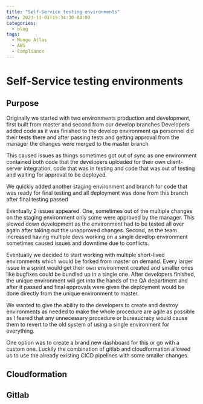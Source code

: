 ```yaml
---
title: "Self-Service testing environments"
date: 2023-11-01T15:34:30-04:00
categories:
  - blog
tags:
  - Mongo Atlas
  - AWS
  - Compliance
---
```


# Self-Service testing environments

## Purpose

Originally we started with two environments production and development, first built from master and second from our develop branches
Developers added code as it was finished to the develop environment qa personnel did their tests there and after passing tests and getting approval from the manager the changes were merged to the master branch

This caused issues as things sometimes got out of sync as one environment contained both code that the developers uploaded for their own client-server integration, code that was in testing and code that was out of testing and waiting for approval to be deployed.

We quickly added another staging environment and branch for code that was ready for final testing and all deployment was done from this branch after final testing passed

Eventually 2 issues appeared. One, sometimes out of the multiple changes on the staging environment only some were approved by the manager. This slowed down development as the environment had to be tested all over again after taking out the unapproved changes.
Second, as the team increased having multiple devs working on a single develop environment sometimes caused issues and downtime due to conflicts. 

Eventually we decided to start working with multiple short-lived environments which would be forked from master on demand. Every larger issue in a sprint would get their own environment created and smaller ones like bugfixes could be bundled up in a single one. After developers finished, the unique environment will get into the hands of the QA department and after it passed and final approvals were given the deployment would be done directly from the unique environment to master.

We wanted to give the ability to the developers to create and destroy environments as needed to make the whole procedure are agile as possible as I feared that any unnecessary procedure or bureaucracy would cause them to revert to the old system of using a single environment for everything.

One option was to create a brand new dashboard for this or go with a custom one. Luckily the combination of gitlab and cloudformation allowed us to use the already existing CICD pipelines with some smaller changes.



## Cloudformation

## Gitlab
